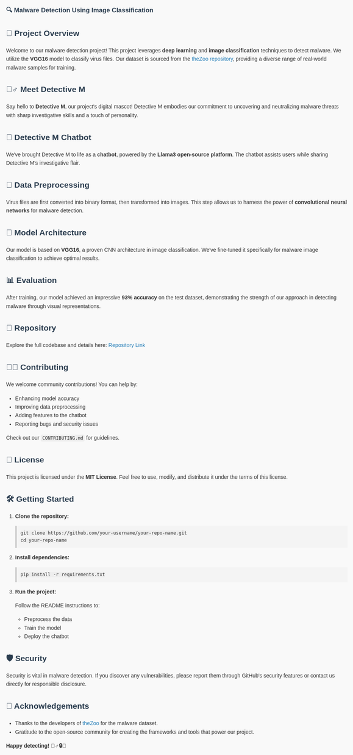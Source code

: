 <!DOCTYPE html>
<html lang="en">
<head>
  <meta charset="UTF-8">
  <title>Malware Detection Using Image Classification</title>
  <style>
    body {
      font-family: Arial, sans-serif;
      line-height: 1.6;
      background-color: #f9f9f9;
      color: #333;
      max-width: 900px;
      margin: 0 auto;
      padding: 2rem;
    }
    h1, h2 {
      color: #2c3e50;
    }
    code {
      background: #eee;
      padding: 2px 4px;
      border-radius: 4px;
    }
    pre {
      background: #f4f4f4;
      padding: 10px;
      border-left: 4px solid #ccc;
      overflow-x: auto;
    }
    a {
      color: #2980b9;
      text-decoration: none;
    }
    a:hover {
      text-decoration: underline;
    }
    .emoji {
      font-size: 1.2em;
    }
  </style>
</head>
<body>

  <h1 class="emoji">🔍 Malware Detection Using Image Classification</h1>

  <h2>🚀 Project Overview</h2>
  <p>
    Welcome to our malware detection project! This project leverages <strong>deep learning</strong> and 
    <strong>image classification</strong> techniques to detect malware. We utilize the <strong>VGG16</strong> model 
    to classify virus files. Our dataset is sourced from the 
    <a href="https://github.com/ytisf/theZoo" target="_blank">theZoo repository</a>, 
    providing a diverse range of real-world malware samples for training.
  </p>

  <h2>🕵️‍♂️ Meet Detective M</h2>
  <p>
    Say hello to <strong>Detective M</strong>, our project's digital mascot! Detective M embodies our commitment 
    to uncovering and neutralizing malware threats with sharp investigative skills and a touch of personality.
  </p>

  <h2>🤖 Detective M Chatbot</h2>
  <p>
    We've brought Detective M to life as a <strong>chatbot</strong>, powered by the 
    <strong>Llama3 open-source platform</strong>. The chatbot assists users while sharing Detective M's 
    investigative flair.
  </p>

  <h2>🔧 Data Preprocessing</h2>
  <p>
    Virus files are first converted into binary format, then transformed into images. This step allows us to 
    harness the power of <strong>convolutional neural networks</strong> for malware detection.
  </p>

  <h2>🧠 Model Architecture</h2>
  <p>
    Our model is based on <strong>VGG16</strong>, a proven CNN architecture in image classification. 
    We've fine-tuned it specifically for malware image classification to achieve optimal results.
  </p>

  <h2>📊 Evaluation</h2>
  <p>
    After training, our model achieved an impressive <strong>93% accuracy</strong> on the test dataset, 
    demonstrating the strength of our approach in detecting malware through visual representations.
  </p>

  <h2>📂 Repository</h2>
  <p>
    Explore the full codebase and details here: <a href="#">Repository Link</a> <!-- Replace with actual URL -->
  </p>

  <h2>👨‍💻 Contributing</h2>
  <p>We welcome community contributions! You can help by:</p>
  <ul>
    <li>Enhancing model accuracy</li>
    <li>Improving data preprocessing</li>
    <li>Adding features to the chatbot</li>
    <li>Reporting bugs and security issues</li>
  </ul>
  <p>Check out our <code>CONTRIBUTING.md</code> for guidelines.</p>

  <h2>📜 License</h2>
  <p>
    This project is licensed under the <strong>MIT License</strong>. Feel free to use, modify, 
    and distribute it under the terms of this license.
  </p>

  <h2>🛠️ Getting Started</h2>
  <ol>
    <li><strong>Clone the repository:</strong>
      <pre><code>git clone https://github.com/your-username/your-repo-name.git
cd your-repo-name</code></pre>
    </li>
    <li><strong>Install dependencies:</strong>
      <pre><code>pip install -r requirements.txt</code></pre>
    </li>
    <li><strong>Run the project:</strong>
      <p>Follow the README instructions to:</p>
      <ul>
        <li>Preprocess the data</li>
        <li>Train the model</li>
        <li>Deploy the chatbot</li>
      </ul>
    </li>
  </ol>

  <h2>🛡️ Security</h2>
  <p>
    Security is vital in malware detection. If you discover any vulnerabilities, 
    please report them through GitHub's security features or contact us directly for responsible disclosure.
  </p>

  <h2>🙏 Acknowledgements</h2>
  <ul>
    <li>Thanks to the developers of <a href="https://github.com/ytisf/theZoo" target="_blank">theZoo</a> for the malware dataset.</li>
    <li>Gratitude to the open-source community for creating the frameworks and tools that power our project.</li>
  </ul>

  <p><strong>Happy detecting! 🕵️‍♂️🔒🚀</strong></p>

</body>
</html>
